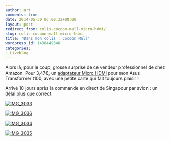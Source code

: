 ```yaml
---
author: art
comments: true
date: 2014-05-30 06:00:32+00:00
layout: post
redirect_from: colis-cocoon-mall-micro-hdmi/
slug: colis-cocoon-mall-micro-hdmi
title: 'Dans mon colis : Cocoon Mall'
wordpress_id: 1438449348
categories:
- Liveblog
---
```


Alors là, pour le coup, grosse surprise de ce vendeur professionnel de chez Amazon. Pour 3,47€, un [adaptateur Micro HDMI](http://www.amazon.fr/gp/product/B004HG7PRO/ref=oh_details_o01_s00_i00?ie=UTF8&psc=1) pour mon Asus Transformer t100, avec une petite carte qui fait toujours plaisir !

Arrivé 10 jours après la commande en direct de Singapour par avion : un délai plus que correct.

[![IMG_3033](https://static.irz.fr/2014/05/IMG_3033-640x480.jpg)](https://irz.fr/recherche?q=img_3033)

[![IMG_3036](https://static.irz.fr/2014/05/IMG_3036-640x853.jpg)](https://irz.fr/recherche?q=img_3036)

[![IMG_3034](https://static.irz.fr/2014/05/IMG_3034-640x480.jpg)](https://irz.fr/recherche?q=img_3034)

[![IMG_3035](https://static.irz.fr/2014/05/IMG_3035-640x480.jpg)](https://irz.fr/recherche?q=img_3035)

